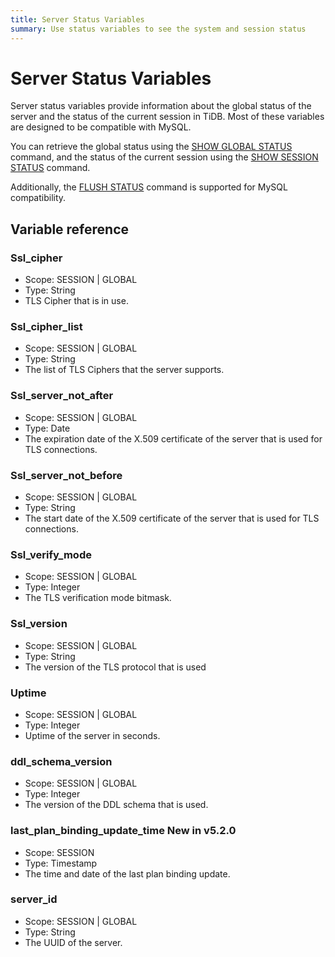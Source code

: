 ```yaml
---
title: Server Status Variables
summary: Use status variables to see the system and session status
---
```


# Server Status Variables

Server status variables provide information about the global status of the server and the status of the current session in TiDB. Most of these variables are designed to be compatible with MySQL.

You can retrieve the global status using the [SHOW GLOBAL STATUS](/sql-statements/sql-statement-show-status.md) command, and the status of the current session using the [SHOW SESSION STATUS](/sql-statements/sql-statement-show-status.md) command. 

Additionally, the [FLUSH STATUS](/sql-statements/sql-statement-flush-status.md) command is supported for MySQL compatibility.

## Variable reference

### Ssl_cipher

- Scope: SESSION | GLOBAL
- Type: String
- TLS Cipher that is in use.

### Ssl_cipher_list

- Scope: SESSION | GLOBAL
- Type: String
- The list of TLS Ciphers that the server supports.

### Ssl_server_not_after

- Scope: SESSION | GLOBAL
- Type: Date
- The expiration date of the X.509 certificate of the server that is used for TLS connections.

### Ssl_server_not_before

- Scope: SESSION | GLOBAL
- Type: String
- The start date of the X.509 certificate of the server that is used for TLS connections.

### Ssl_verify_mode

- Scope: SESSION | GLOBAL
- Type: Integer
- The TLS verification mode bitmask.

### Ssl_version

- Scope: SESSION | GLOBAL
- Type: String
- The version of the TLS protocol that is used

### Uptime

- Scope: SESSION | GLOBAL
- Type: Integer
- Uptime of the server in seconds.

### ddl_schema_version

- Scope: SESSION | GLOBAL
- Type: Integer
- The version of the DDL schema that is used.

### last_plan_binding_update_time <span class="version-mark">New in v5.2.0</span>

- Scope: SESSION
- Type: Timestamp
- The time and date of the last plan binding update.

### server_id

- Scope: SESSION | GLOBAL
- Type: String
- The UUID of the server.
